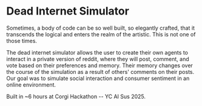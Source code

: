 # Dead Internet Simulator

Sometimes, a body of code can be so well built, so elegantly crafted, that it transcends the logical and enters the realm of the artistic. This is not one of those times.

The dead internet simulator allows the user to create their own agents to interact in a private version of reddit, where they will post, comment, and vote based on their preferences and memory. Their memory changes over the course of the simulation as a result of others' comments on their posts. Our goal was to simulate social interaction and consumer sentiment in an online environment.

Built in ~6 hours at Corgi Hackathon -- YC AI Sus 2025.
